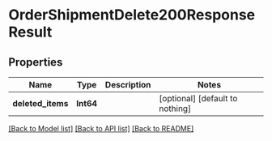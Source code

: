 # OrderShipmentDelete200ResponseResult


## Properties
Name | Type | Description | Notes
------------ | ------------- | ------------- | -------------
**deleted_items** | **Int64** |  | [optional] [default to nothing]


[[Back to Model list]](../README.md#models) [[Back to API list]](../README.md#api-endpoints) [[Back to README]](../README.md)


